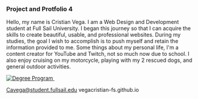 ### Project and Protfolio 4
Hello, my name is Cristian Vega. I am a Web Design and Development student at Full Sail University. I began this journey so that I can acquire the skills to create beautiful, usable, and professional websites. During my studies, the goal I wish to accomplish is to push myself and retain the information provided to me. Some things about my personal life, I'm a content creator for YouTube and Twitch, not so much now due to school. I also enjoy cruising on my motorcycle, playing with my 2 rescued dogs, and general outdoor activities.


[![Degree Program](https://img.shields.io/badge/degree-web%20design%20%26%20development-blue.svg)&nbsp;](https://www.fullsail.edu/degrees/web-development-bachelor/courses)

Cavega@student.fullsail.edu
vegacristian-fs.github.io
